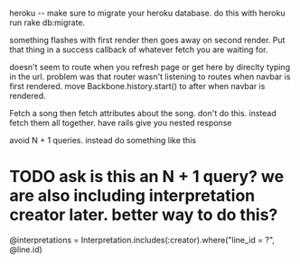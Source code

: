 heroku -- make sure to migrate your heroku database. do this with heroku run rake db:migrate.


something flashes with first render then goes away on second render. Put that thing in a success callback of whatever fetch you are waiting for.

doesn't seem to route when you refresh page or get here by direclty typing in the url. problem was that router wasn't listening to routes when navbar is first rendered. move Backbone.history.start() to after when navbar is rendered.

Fetch a song then fetch attributes about the song. don't do this. instead fetch them all together. have rails give you nested response

avoid N + 1 queries. instead do something like this
# TODO ask is this an N + 1 query? we are also including interpretation creator later. better way to do this?
@interpretations =
  Interpretation.includes(:creator).where("line_id = ?", @line.id)
